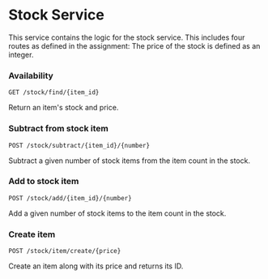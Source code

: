 # Stock Service

This service contains the logic for the stock service. 
This includes four routes as defined in the assignment:
The price of the stock is defined as an integer.

### Availability
```GET /stock/find/{item_id}```

Return an item's stock and price.

### Subtract from stock item
```POST /stock/subtract/{item_id}/{number}```

Subtract a given number of stock items from the item count in the stock.

### Add to stock item
```POST /stock/add/{item_id}/{number}```

Add a given number of stock items to the item count in the stock.

### Create item
```POST /stock/item/create/{price}```

Create an item along with its price and returns its ID.
